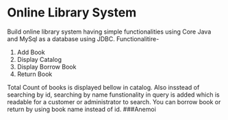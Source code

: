 # Online Library System

Build online library system having simple functionalities using Core Java and MySql as a database using JDBC.
Functionalitire-
1. Add Book
2. Display Catalog
3. Display Borrow Book
4. Return Book

Total Count of books is displayed bellow in catalog.
Also insstead of searching by id, searching by name funstionality in query is added which is readable for a customer or administrator to search.
You can borrow book or return by using book name instead of id.
###Anemoi 
